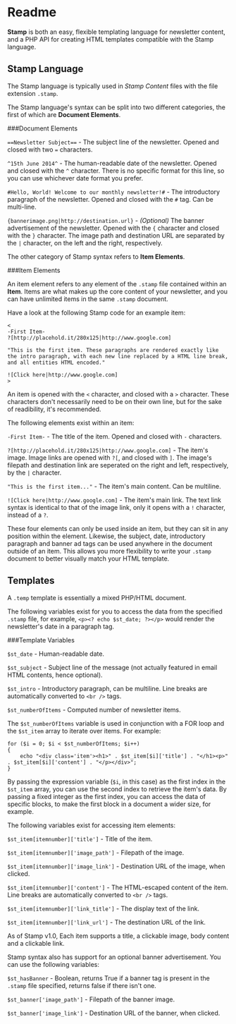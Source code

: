Readme
======

**Stamp** is both an easy, flexible templating language for newsletter content, and a PHP API for creating HTML templates compatible with the Stamp language.

Stamp Language
--------------

The Stamp language is typically used in *Stamp Content* files with the file extension `.stamp`.

The Stamp language's syntax can be split into two different categories, the first of which are **Document Elements**.

###Document Elements

`==Newsletter Subject==` - The subject line of the newsletter. Opened and closed with two `=` characters.

`^15th June 2014^` - The human-readable date of the newsletter. Opened and closed with the `^` character. There is no specific format for this line, so you can use whichever date format you prefer.

`#Hello, World! Welcome to our monthly newsletter!#` - The introductory paragraph of the newsletter. Opened and closed with the `#` tag. Can be multi-line.

`{bannerimage.png|http://destination.url}` - *(Optional)* The banner advertisement of the newsletter. Opened with the `{` character and closed with the `}` character. The image path and destination URL are separated by the `|` character, on the left and the right, respectively.

The other category of Stamp syntax refers to **Item Elements**.

###Item Elements

An item element refers to any element of the `.stamp` file contained within an **Item**. Items are what makes up the core content of your newsletter, and you can have unlimited items in the same `.stamp` document.

Have a look at the following Stamp code for an example item:

	<
	-First Item-
	?[http://placehold.it/280x125|http://www.google.com]
	
	"This is the first item. These paragraphs are rendered exactly like the intro paragraph, with each new line replaced by a HTML line break, and all entities HTML encoded."
	
	![Click here|http://www.google.com]
	>
	
An item is opened with the `<` character, and closed with a `>` character. These characters don't necessarily need to be on their own line, but for the sake of readibility, it's recommended.

The following elements exist within an item:

`-First Item-` - The title of the item. Opened and closed with `-` characters.

`?[http://placehold.it/280x125|http://www.google.com]` - The item's image. Image links are opened with `?[`, and closed with `]`. The image's filepath and destination link are seperated on the right and left, respectively, by the `|` character.

`"This is the first item..."` - The item's main content. Can be multiline.

`![Click here|http://www.google.com]` - The item's main link. The text link syntax is identical to that of the image link, only it opens with a `!` character, instead of a `?`.

These four elements can only be used inside an item, but they can sit in any position within the element. Likewise, the subject, date, introductory paragraph and banner ad tags can be used anywhere in the document outside of an item. This allows you more flexibility to write your `.stamp` document to better visually match your HTML template.


Templates
---------

A `.temp` template is essentially a mixed PHP/HTML document.

The following variables exist for you to access the data from the specified `.stamp` file, for example, `<p><? echo $st_date; ?></p>` would render the newsletter's date in a paragraph tag.


###Template Variables

`$st_date` - Human-readable date.

`$st_subject` - Subject line of the message (not actually featured in email HTML contents, hence optional).

`$st_intro` - Introductory paragraph, can be multiline. Line breaks are automatically converted to `<br />` tags.

`$st_numberOfItems` - Computed number of newsletter items.

The `$st_numberOfItems` variable is used in conjunction with a FOR loop and the `$st_item` array to iterate over items. For example:

	for ($i = 0; $i < $st_numberOfItems; $i++)
	{
		echo "<div class='item'><h1>" . $st_item[$i]['title'] . "</h1><p>" . $st_item[$i]['content'] . "</p></div>";
	}

By passing the expression variable (`$i`, in this case) as the first index in the `$st_item` array, you can use the second index to retrieve the item's data. By passing a fixed integer as the first index, you can access the data of specific blocks, to make the first block in a document a wider size, for example.

The following variables exist for accessing item elements:

`$st_item[itemnumber]['title']` - Title of the item.

`$st_item[itemnumber]['image_path']` - Filepath of the image.

`$st_item[itemnumber]['image_link']` - Destination URL of the image, when clicked.

`$st_item[itemnumber]['content']` - The HTML-escaped content of the item. Line breaks are automatically converted to `<br />` tags.

`$st_item[itemnumber]['link_title']` - The display text of the link.

`$st_item[itemnumber]['link_url']` - The destination URL of the link.

As of Stamp v1.0, Each item supports a title, a clickable image, body content and a clickable link.

Stamp syntax also has support for an optional banner advertisement. You can use the following variables:

`$st_hasBanner` - Boolean, returns True if a banner tag is present in the `.stamp` file specified, returns false if there isn't one.

`$st_banner['image_path']` - Filepath of the banner image.

`$st_banner['image_link']` - Destination URL of the banner, when clicked.
